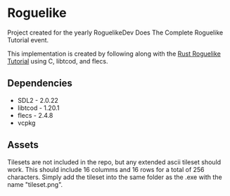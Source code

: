 # Roguelike

Project created for the yearly RoguelikeDev Does The Complete Roguelike Tutorial event.

This implementation is created by following along with the [Rust Roguelike Tutorial](http://bfnightly.bracketproductions.com/rustbook/) using C, libtcod, and flecs.

## Dependencies

* SDL2 - 2.0.22
* libtcod - 1.20.1
* flecs - 2.4.8
* vcpkg

## Assets

Tilesets are not included in the repo, but any extended ascii tileset should work. This should include 16 columms and 16 rows for a total of 256 characters. Simply add the tileset into the same folder as the .exe with the name "tileset.png".

